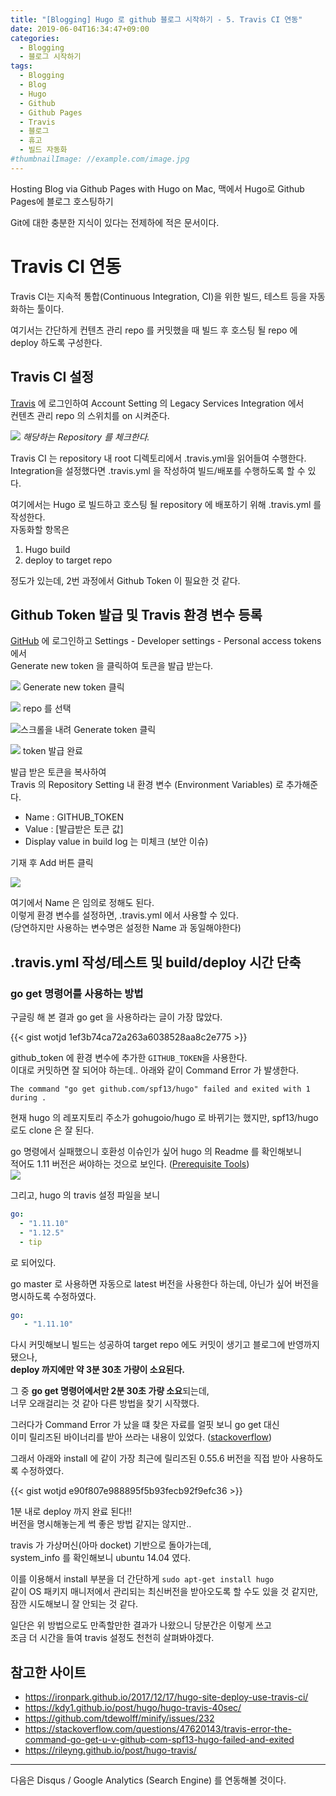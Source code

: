 ```yaml
---
title: "[Blogging] Hugo 로 github 블로그 시작하기 - 5. Travis CI 연동"
date: 2019-06-04T16:34:47+09:00
categories:
  - Blogging
  - 블로그 시작하기
tags:
  - Blogging
  - Blog
  - Hugo
  - Github
  - Github Pages
  - Travis
  - 블로그
  - 휴고
  - 빌드 자동화
#thumbnailImage: //example.com/image.jpg
---
```


Hosting Blog via Github Pages with Hugo on Mac, 맥에서 Hugo로 Github Pages에 블로그 호스팅하기

Git에 대한 충분한 지식이 있다는 전제하에 적은 문서이다.
<!--toc-->

# Travis CI 연동

Travis CI는 지속적 통합(Continuous Integration, CI)을 위한 빌드, 테스트 등을 자동화하는 툴이다.

여기서는 간단하게 컨텐츠 관리 repo 를 커밋했을 때 빌드 후 호스팅 될 repo 에 deploy 하도록 구성한다.

## Travis CI 설정

[Travis](https://travis-ci.org) 에 로그인하여 Account Setting 의 Legacy Services Integration 에서   
컨텐츠 관리 repo 의 스위치를 on 시켜준다.

![](/res/img/blogging/travis_setting.png) *해당하는 Repository 를 체크한다.*

Travis CI 는 repository 내 root 디렉토리에서 .travis.yml을 읽어들여 수행한다.  
Integration을 설정했다면 .travis.yml 을 작성하여 빌드/배포를 수행하도록 할 수 있다.

여기에서는 Hugo 로 빌드하고 호스팅 될 repository 에 배포하기 위해 .travis.yml 를 작성한다.  
자동화할 항목은 

1. Hugo build
2. deploy to target repo  

정도가 있는데, 2번 과정에서 Github Token 이 필요한 것 같다.

## Github Token 발급 및 Travis 환경 변수 등록

[GitHub](https://github.com) 에 로그인하고 Settings - Developer settings - Personal access tokens 에서   
Generate new token 을 클릭하여 토큰을 발급 받는다.

![](/res/img/blogging/gen_new_token.png) Generate new token 클릭

![](/res/img/blogging/new_token1.png) repo 를 선택

![](/res/img/blogging/new_token2.png)스크롤을 내려 Generate token 클릭

![](/res/img/blogging/generated_token.png) token 발급 완료

발급 받은 토큰을 복사하여  
Travis 의 Repository Setting 내 환경 변수 (Environment Variables) 로 추가해준다.

- Name : GITHUB_TOKEN  
- Value : [발급받은 토큰 값]  
- Display value in build log 는 미체크 (보안 이슈)  

기재 후 Add 버튼 클릭

![](/res/img/blogging/add_token_var.png)

여기에서 Name 은 임의로 정해도 된다.  
이렇게 환경 변수를 설정하면, .travis.yml 에서 사용할 수 있다.  
(당연하지만 사용하는 변수명은 설정한 Name 과 동일해야한다)

## .travis.yml 작성/테스트 및 build/deploy 시간 단축

### go get 명령어를 사용하는 방법
구글링 해 본 결과 go get 을 사용하라는 글이 가장 많았다.

{{< gist wotjd 1ef3b74ca72a263a6038528aa8c2e775 >}}

github_token 에 환경 변수에 추가한 `GITHUB_TOKEN`을 사용한다.  
이대로 커밋하면 잘 되어야 하는데.. 아래와 같이 Command Error 가 발생한다.

```
The command "go get github.com/spf13/hugo" failed and exited with 1 during .
```

현재 hugo 의 레포지토리 주소가 gohugoio/hugo 로 바뀌기는 했지만, spf13/hugo 로도 clone 은 잘 된다.

go 명령에서 실패했으니 호환성 이슈인가 싶어 hugo 의 Readme 를 확인해보니  
적어도 1.11 버전은 써야하는 것으로 보인다. ([Prerequisite Tools](https://github.com/gohugoio/hugo#build-and-install-the-binaries-from-source-advanced-install))  
![](/res/img/blogging/hugo_build_requirements.png)


그리고, hugo 의 travis 설정 파일을 보니 

```yml
go:
  - "1.11.10"
  - "1.12.5"
  - tip
```

로 되어있다.

go master 로 사용하면 자동으로 latest 버전을 사용한다 하는데, 아닌가 싶어 버전을 명시하도록 수정하였다.

```yml
go:
   - "1.11.10"
```

다시 커밋해보니 빌드는 성공하여 target repo 에도 커밋이 생기고 블로그에 반영까지 됐으나,  
**deploy 까지에만 약 3분 30초 가량이 소요된다.**

그 중 **go get 명령어에서만 2분 30초 가량 소요**되는데,  
너무 오래걸리는 것 같아 다른 방법을 찾기 시작했다.

그러다가 Command Error 가 났을 떄 찾은 자료를 얼핏 보니 go get 대신   
이미 릴리즈된 바이너리를 받아 쓰라는 내용이 있었다. ([stackoverflow](https://stackoverflow.com/questions/47620143/travis-error-the-command-go-get-u-v-github-com-spf13-hugo-failed-and-exited))

그래서 아래와 install 에 같이 가장 최근에 릴리즈된 0.55.6 버전을 직접 받아 사용하도록 수정하였다.

{{< gist wotjd e90f807e988895f5b93fecb92f9efc36 >}}

1분 내로 deploy 까지 완료 된다!!  
버전을 명시해놓는게 썩 좋은 방법 같지는 않지만..

travis 가 가상머신(아마 docket) 기반으로 돌아가는데,  
system_info 를 확인해보니 ubuntu 14.04 였다.

이를 이용해서 install 부분을 더 간단하게 `sudo apt-get install hugo`  
같이 OS 패키지 매니저에서 관리되는 최신버전을 받아오도록 할 수도 있을 것 같지만,  
잠깐 시도해보니 잘 안되는 것 같다.

일단은 위 방법으로도 만족할만한 결과가 나왔으니 당분간은 이렇게 쓰고  
조금 더 시간을 들여 travis 설정도 천천히 살펴봐야겠다.

## 참고한 사이트

- https://ironpark.github.io/2017/12/17/hugo-site-deploy-use-travis-ci/
- https://kdy1.github.io/post/hugo/hugo-travis-40sec/
- https://github.com/tdewolff/minify/issues/232
- https://stackoverflow.com/questions/47620143/travis-error-the-command-go-get-u-v-github-com-spf13-hugo-failed-and-exited
- https://rileyng.github.io/post/hugo-travis/

---
다음은 Disqus / Google Analytics (Search Engine) 를 연동해볼 것이다.